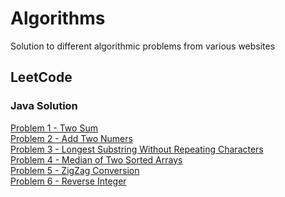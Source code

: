 # Algorithms
Solution to different algorithmic problems from various websites

## LeetCode

### Java Solution
[Problem 1 - Two Sum](https://github.com/yashtanna93/Algorithms/blob/master/java/src/leetcode/problem1/Problem1TwoSum.java)</br>
[Problem 2 - Add Two Numers](https://github.com/yashtanna93/Algorithms/blob/master/java/src/leetcode/problem2/Problem2AddTwoNumbers.java)
</br>
[Problem 3 - Longest Substring Without Repeating Characters](https://github.com/yashtanna93/Algorithms/blob/master/java/src/leetcode/problem3/Problem3LengthOfLongestSubstring.java)
</br>
[Problem 4 - Median of Two Sorted Arrays](https://github.com/yashtanna93/Algorithms/blob/master/java/src/leetcode/problems/Problem4MedianOfTwoSortedArrays.java)
</br>
[Problem 5 - ZigZag Conversion](https://github.com/yashtanna93/Algorithms/blob/master/java/src/leetcode/problems/Problem6ZigZagConversion.java)
</br>
[Problem 6 - Reverse Integer](https://github.com/yashtanna93/Algorithms/blob/master/java/src/leetcode/problems/Problem7ReverseInteger.java)

